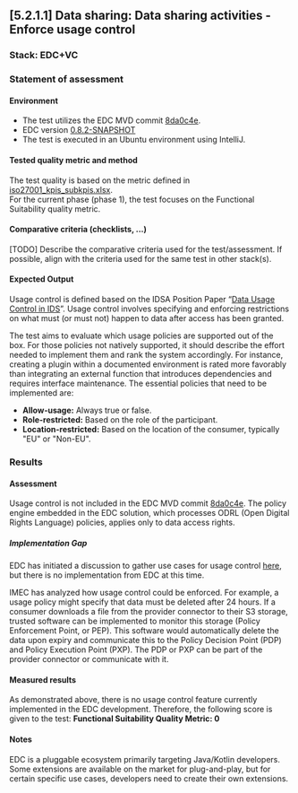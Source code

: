 ## [5.2.1.1] Data sharing: Data sharing activities - Enforce usage control
### Stack: EDC+VC

### Statement of assessment
#### Environment
- The test utilizes the EDC MVD commit [8da0c4e](https://github.com/eclipse-edc/MinimumViableDataspace/commit/8da0c4e6a8921dcb6ff189c2901868979bdc9a93).
- EDC version [0.8.2-SNAPSHOT](https://github.com/eclipse-edc/MinimumViableDataspace/blob/8da0c4e6a8921dcb6ff189c2901868979bdc9a93/gradle/libs.versions.toml#L7)
- The test is executed in an Ubuntu environment using IntelliJ.

#### Tested quality metric and method
The test quality is based on the metric defined in [iso27001_kpis_subkpis.xlsx](../../../../../design_decisions/background_info/iso27001_kpis_subkpis.xlsx).\
For the current phase (phase 1), the test focuses on the Functional Suitability quality metric.

#### Comparative criteria (checklists, ...)
[TODO] Describe the comparative criteria used for the test/assessment. If possible, align with the criteria used for the same test in other stack(s).

#### Expected Output
Usage control is defined based on the IDSA Position Paper “[Data Usage Control in IDS](https://internationaldataspaces.org/data-sovereignty-updated-position-paper-on-data-usage-control-in-the-ids/)”. Usage control involves specifying and enforcing restrictions on what must (or must not) happen to data after access has been granted.

The test aims to evaluate which usage policies are supported out of the box. For those policies not natively supported, it should describe the effort needed to implement them and rank the system accordingly. For instance, creating a plugin within a documented environment is rated more favorably than integrating an external function that introduces dependencies and requires interface maintenance. The essential policies that need to be implemented are:

- **Allow-usage:** Always true or false.
- **Role-restricted:** Based on the role of the participant.
- **Location-restricted:** Based on the location of the consumer, typically "EU" or "Non-EU".

### Results

#### Assessment

Usage control is not included in the EDC MVD commit [8da0c4e](https://github.com/eclipse-edc/MinimumViableDataspace/commit/8da0c4e6a8921dcb6ff189c2901868979bdc9a93). The policy engine embedded in the EDC solution, which processes ODRL (Open Digital Rights Language) policies, applies only to data access rights.

##### Implementation Gap

EDC has initiated a discussion to gather use cases for usage control [here](https://github.com/eclipse-edc/Connector/discussions/878), but there is no implementation from EDC at this time. 

IMEC has analyzed how usage control could be enforced. For example, a usage policy might specify that data must be deleted after 24 hours. If a consumer downloads a file from the provider connector to their S3 storage, trusted software can be implemented to monitor this storage (Policy Enforcement Point, or PEP). This software would automatically delete the data upon expiry and communicate this to the Policy Decision Point (PDP) and Policy Execution Point (PXP). The PDP or PXP can be part of the provider connector or communicate with it.

#### Measured results
As demonstrated above, there is no usage control feature currently implemented in the EDC development. Therefore, the following score is given to the test:
**Functional Suitability Quality Metric: 0**

#### Notes
EDC is a pluggable ecosystem primarily targeting Java/Kotlin developers. Some extensions are available on the market for plug-and-play, but for certain specific use cases, developers need to create their own extensions.